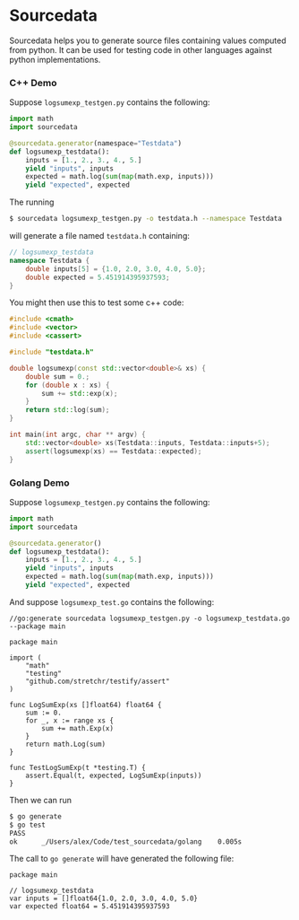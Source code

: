 Sourcedata
===

Sourcedata helps you to generate source files containing values computed from python. It can be used for testing code in other languages against python implementations.

### C++ Demo

Suppose `logsumexp_testgen.py` contains the following:

```python
import math
import sourcedata

@sourcedata.generator(namespace="Testdata")
def logsumexp_testdata():
	inputs = [1., 2., 3., 4., 5.]
	yield "inputs", inputs
	expected = math.log(sum(map(math.exp, inputs)))
	yield "expected", expected
```

The running

```bash
$ sourcedata logsumexp_testgen.py -o testdata.h --namespace Testdata
```

will generate a file named `testdata.h` containing:

```c++
// logsumexp_testdata
namespace Testdata {
    double inputs[5] = {1.0, 2.0, 3.0, 4.0, 5.0};
    double expected = 5.451914395937593;
}
```

You might then use this to test some c++ code:

```c++
#include <cmath>
#include <vector>
#include <cassert>

#include "testdata.h"

double logsumexp(const std::vector<double>& xs) {
	double sum = 0.;
	for (double x : xs) {
		sum += std::exp(x);
	}
	return std::log(sum);
}

int main(int argc, char ** argv) {
	std::vector<double> xs(Testdata::inputs, Testdata::inputs+5);
	assert(logsumexp(xs) == Testdata::expected);
}
```

### Golang Demo

Suppose `logsumexp_testgen.py` contains the following:

```python
import math
import sourcedata

@sourcedata.generator()
def logsumexp_testdata():
	inputs = [1., 2., 3., 4., 5.]
	yield "inputs", inputs
	expected = math.log(sum(map(math.exp, inputs)))
	yield "expected", expected
```

And suppose `logsumexp_test.go` contains the following:

```golang
//go:generate sourcedata logsumexp_testgen.py -o logsumexp_testdata.go --package main

package main

import (
	"math"
	"testing"
	"github.com/stretchr/testify/assert"
)

func LogSumExp(xs []float64) float64 {
	sum := 0.
	for _, x := range xs {
		sum += math.Exp(x)
	}
	return math.Log(sum)
}

func TestLogSumExp(t *testing.T) {
	assert.Equal(t, expected, LogSumExp(inputs))
}
```

Then we can run

```bash
$ go generate
$ go test
PASS
ok  	_/Users/alex/Code/test_sourcedata/golang	0.005s
```

The call to `go generate` will have generated the following file:

```golang
package main

// logsumexp_testdata
var inputs = []float64{1.0, 2.0, 3.0, 4.0, 5.0}
var expected float64 = 5.451914395937593
```
